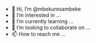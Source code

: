 - 👋 Hi, I’m @mbekuresambeke
- 👀 I’m interested in ...
- 🌱 I’m currently learning ...
- 💞️ I’m looking to collaborate on ...
- 📫 How to reach me ...

<!---
mbekuresambeke/mbekuresambeke is a ✨ special ✨ repository because its `README.md` (this file) appears on your GitHub profile.
You can click the Preview link to take a look at your changes.
--->
